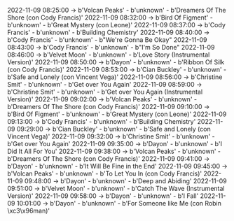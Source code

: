 2022-11-09 08:25:00 -> b'Volcan Peaks' - b'unknown' - b'Dreamers Of The Shore (con Cody Francis)'
2022-11-09 08:32:00 -> b'Bird Of Figment' - b'unknown' - b'Great Mystery (con Leone)'
2022-11-09 08:37:00 -> b'Cody Francis' - b'unknown' - b'Building Chemistry'
2022-11-09 08:40:00 -> b'Cody Francis' - b'unknown' - b"We're Gonna Be Okay"
2022-11-09 08:43:00 -> b'Cody Francis' - b'unknown' - b"I'm So Done"
2022-11-09 08:46:00 -> b'Velvet Moon' - b'unknown' - b'Love Story (Instrumental Version)'
2022-11-09 08:50:00 -> b'Dayon' - b'unknown' - b'Ribbon Of Silk (con Cody Francis)'
2022-11-09 08:53:00 -> b'Cian Buckley' - b'unknown' - b'Safe and Lonely (con Vincent Vega)'
2022-11-09 08:56:00 -> b'Christine Smit' - b'unknown' - b'Get over You Again'
2022-11-09 08:59:00 -> b'Christine Smit' - b'unknown' - b'Get over You Again (Instrumental Version)'
2022-11-09 09:02:00 -> b'Volcan Peaks' - b'unknown' - b'Dreamers Of The Shore (con Cody Francis)'
2022-11-09 09:10:00 -> b'Bird Of Figment' - b'unknown' - b'Great Mystery (con Leone)'
2022-11-09 09:13:00 -> b'Cody Francis' - b'unknown' - b'Building Chemistry'
2022-11-09 09:29:00 -> b'Cian Buckley' - b'unknown' - b'Safe and Lonely (con Vincent Vega)'
2022-11-09 09:32:00 -> b'Christine Smit' - b'unknown' - b'Get over You Again'
2022-11-09 09:35:00 -> b'Dayon' - b'unknown' - b'I Did It All For You'
2022-11-09 09:38:00 -> b'Volcan Peaks' - b'unknown' - b'Dreamers Of The Shore (con Cody Francis)'
2022-11-09 09:41:00 -> b'Dayon' - b'unknown' - b'It Will Be Fine in the End'
2022-11-09 09:45:00 -> b'Volcan Peaks' - b'unknown' - b'To Let You In (con Cody Francis)'
2022-11-09 09:48:00 -> b'Dayon' - b'unknown' - b'Deep and Abiding'
2022-11-09 09:51:00 -> b'Velvet Moon' - b'unknown' - b'Catch The Wave (Instrumental Version)'
2022-11-09 09:58:00 -> b'Dayon' - b'unknown' - b'I Fall'
2022-11-09 10:01:00 -> b'Dayon' - b'unknown' - b'For Someone like Me (con Robin \xc3\x96man)'
